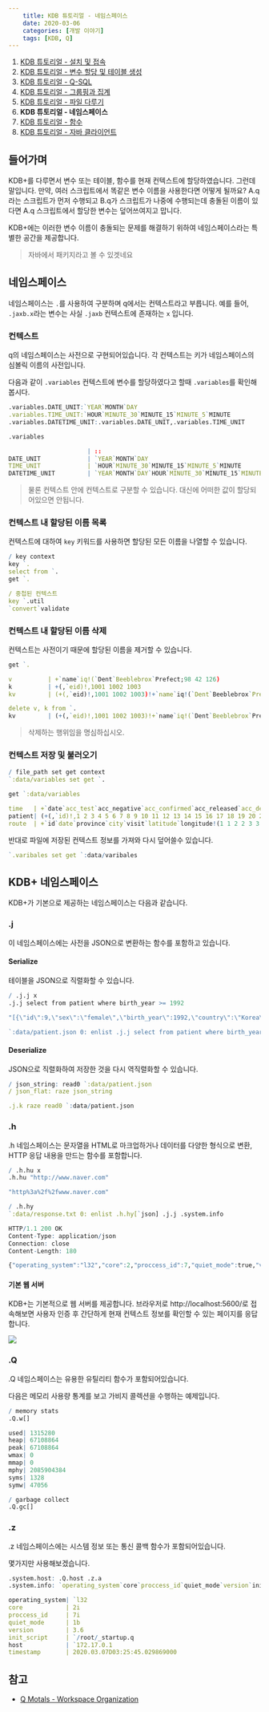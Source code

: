 ```yaml
---
    title: KDB 튜토리얼 - 네임스페이스
    date: 2020-03-06
    categories: [개발 이야기]
    tags: [KDB, Q]
---
```


1. [KDB 튜토리얼 - 설치 및 접속](/archives/kdb-tutorial/install-and-connection)
2. [KDB 튜토리얼 - 변수 할당 및 테이블 생성](/archives/kdb-tutorial/assign-variables-and-tables)
3. [KDB 튜토리얼 - Q-SQL](/archives/kdb-tutorial/q-sql)
4. [KDB 튜토리얼 - 그룹핑과 집계](/archives/kdb-tutorial/grouping-and-aggregation)
5. [KDB 튜토리얼 - 파일 다루기](/archives/kdb-tutorial/file)
6. **KDB 튜토리얼 - 네임스페이스**
7. [KDB 튜토리얼 - 함수](/archives/kdb-tutorial/function)
8. [KDB 튜토리얼 - 자바 클라이언트](/archives/kdb-tutorial/java-client)

## 들어가며
KDB+를 다루면서 변수 또는 테이블, 함수를 현재 컨텍스트에 할당하였습니다. 그런데 말입니다. 만약, 여러 스크립트에서 똑같은 변수 이름을 사용한다면 어떻게 될까요? A.q라는 스크립트가 먼저 수행되고 B.q가 스크립트가 나중에 수행되는데 충돌된 이름이 있다면 A.q 스크립트에서 할당한 변수는 덮어쓰여지고 맙니다.

KDB+에는 이러한 변수 이름이 충돌되는 문제를 해결하기 위하여 네임스페이스라는 특별한 공간을 제공합니다.

> 자바에서 패키지라고 볼 수 있겟네요

## 네임스페이스
네임스페이스는 `.`를 사용하여 구분하며 q에서는 컨텍스트라고 부릅니다. 예를 들어, `.jaxb.x`라는 변수는 사실 `.jaxb` 컨텍스트에 존재하는 `x` 입니다.

### 컨텍스트
q의 네임스페이스는 사전으로 구현되어있습니다. 각 컨텍스트는 키가 네임스페이스의 심볼릭 이름의 사전입니다.

다음과 같이 `.variables` 컨텍스트에 변수를 할당하였다고 할때 `.variables`를 확인해봅시다.
```q
.variables.DATE_UNIT:`YEAR`MONTH`DAY
.variables.TIME_UNIT:`HOUR`MINUTE_30`MINUTE_15`MINUTE_5`MINUTE
.variables.DATETIME_UNIT:.variables.DATE_UNIT,.variables.TIME_UNIT

.variables

                      | ::
DATE_UNIT             | `YEAR`MONTH`DAY
TIME_UNIT             | `HOUR`MINUTE_30`MINUTE_15`MINUTE_5`MINUTE
DATETIME_UNIT         | `YEAR`MONTH`DAY`HOUR`MINUTE_30`MINUTE_15`MINUTE_5`MINUTE
```

> 물론 컨텍스트 안에 컨텍스트로 구분할 수 있습니다.
> 대신에 어떠한 값이 할당되어있으면 안됩니다.

### 컨텍스트 내 할당된 이름 목록
컨텍스트에 대하여 `key` 키워드를 사용하면 할당된 모든 이름을 나열할 수 있습니다.

```q
/ key context
key `.
select from `.
get `.

/ 중첩된 컨텍스트
key `.util
`convert`validate
```

### 컨텍스트 내 할당된 이름 삭제
컨텍스트는 사전이기 때문에 할당된 이름을 제거할 수 있습니다.

```q
get `.

v          | +`name`iq!(`Dent`Beeblebrox`Prefect;98 42 126)
k          | +(,`eid)!,1001 1002 1003
kv         | (+(,`eid)!,1001 1002 1003)!+`name`iq!(`Dent`Beeblebrox`Prefect;98 42 126)

delete v, k from `.
kv         | (+(,`eid)!,1001 1002 1003)!+`name`iq!(`Dent`Beeblebrox`Prefect;98 42 126)
```

> 삭제하는 행위임을 명심하십시오.

### 컨텍스트 저장 및 불러오기

```q
/ file_path set get context
`:data/variables set get `.

get `:data/variables

time   | +`date`acc_test`acc_negative`acc_confirmed`acc_released`acc_deceased`new_test`new_negative`new_confirmed`new_released`new_deceased!(2020.01.20 2020.01.21 2020.01.22 2020.01.23 2020.01.24 2..
patient| (+(,`id)!,1 2 3 4 5 6 7 8 9 10 11 12 13 14 15 16 17 18 19 20 21 22 23 24 25 26 27 28 29 30 31 32 33 34 35 36 37 38 39 40 41 42 43 44 45 46 47 48 49 50 51 52 53 54 55 56 57 58 59 60 61 62 6..
route  | +`id`date`province`city`visit`latitude`longitude!(1 1 2 2 3 3 3 3 3 3 3 3 3 4 4 4 4 5 5 5 5 5 5 5 5 5 6 6 6 7 7 8 8 8 8 8 8 9 10 10 11 11 12 12 12 12 12 12 12 12 12 12 12 12 12 12 12 12 12..

```

반대로 파일에 저장된 컨텍스트 정보를 가져와 다시 덮어쓸수 있습니다.

```q
`.varibales set get `:data/varibales
```

## KDB+ 네임스페이스
KDB+가 기본으로 제공하는 네임스페이스는 다음과 같습니다.

### .j
이 네임스페이스에는 사전을 JSON으로 변환하는 함수를 포함하고 있습니다.

#### Serialize
테이블을 JSON으로 직렬화할 수 있습니다.

```q
/ .j.j x
.j.j select from patient where birth_year >= 1992

"[{\"id\":9,\"sex\":\"female\",\"birth_year\":1992,\"country\":\"Korea\",\"region\":\"capital area\",\"group\":\"\",\"infection_reason\":\"contact with patient\",\"infection_order\":2,\"infected_by..

`:data/patient.json 0: enlist .j.j select from patient where birth_year >= 1992
```

#### Deserialize
JSON으로 직렬화하여 저장한 것을 다시 역직렬화할 수 있습니다.

```q
/ json_string: read0 `:data/patient.json
/ json_flat: raze json_string

.j.k raze read0 `:data/patient.json
```

### .h
.h 네임스페이스는 문자열을 HTML로 마크업하거나 데이터를 다양한 형식으로 변환, HTTP 응답 내용을 만드는 함수를 포함합니다.

```q
/ .h.hu x
.h.hu "http://www.naver.com"

"http%3a%2f%2fwww.naver.com"

/ .h.hy
`:data/response.txt 0: enlist .h.hy[`json] .j.j .system.info

HTTP/1.1 200 OK
Content-Type: application/json
Connection: close
Content-Length: 180

{"operating_system":"l32","core":2,"proccess_id":7,"quiet_mode":true,"version":3.6,"init_script":"/root/_startup.q","host":"172.17.0.1","timestamp":"2020-03-07T03:25:45.029869000"}
```

#### 기본 웹 서버
KDB+는 기본적으로 웹 서버를 제공합니다. 브라우저로 http://localhost:5600/로 접속해보면 사용자 인증 후 간단하게 현재 컨텍스트 정보를 확인할 수 있는 페이지를 응답합니다.

![](/images/2020/kdb-web.PNG)

### .Q
.Q 네임스페이스는 유용한 유틸리티 함수가 포함되어있습니다.

다음은 메모리 사용량 통계를 보고 가비지 콜렉션을 수행하는 예제입니다.
```q
/ memory stats
.Q.w[]

used| 1315280
heap| 67108864
peak| 67108864
wmax| 0
mmap| 0
mphy| 2085904384
syms| 1328
symw| 47056

/ garbage collect
.Q.gc[]
```

### .z
.z 네임스페이스에는 시스템 정보 또는 통신 콜백 함수가 포함되어있습니다.

몇가지만 사용해보겠습니다.
```q
.system.host: .Q.host .z.a
.system.info: `operating_system`core`proccess_id`quiet_mode`version`init_script`host`timestamp!(.z.o;.z.c;.z.i;.z.q;.z.K;.z.f;.system.host;.z.p)

operating_system| `l32
core            | 2i
proccess_id     | 7i
quiet_mode      | 1b
version         | 3.6
init_script     | `/root/_startup.q
host            | `172.17.0.1
timestamp       | 2020.03.07D03:25:45.029869000
```

## 참고
- [Q Motals - Workspace Organization](https://code.kx.com/q4m3/12_Workspace_Organization/)  